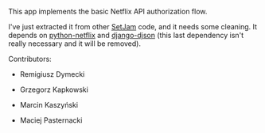 This app implements the basic Netflix API authorization flow.

I've just extracted it from other [SetJam](http://www.setjam.com) code, and it needs some cleaning. It depends on [python-netflix](https://github.com/ryszard/python-netflix) and [django-djson](https://github.com/ryszard/django-djson) (this last dependency isn't really necessary and it will be removed).

Contributors:

- Remigiusz Dymecki

- Grzegorz Kapkowski

- Marcin Kaszyński

- Maciej Pasternacki


